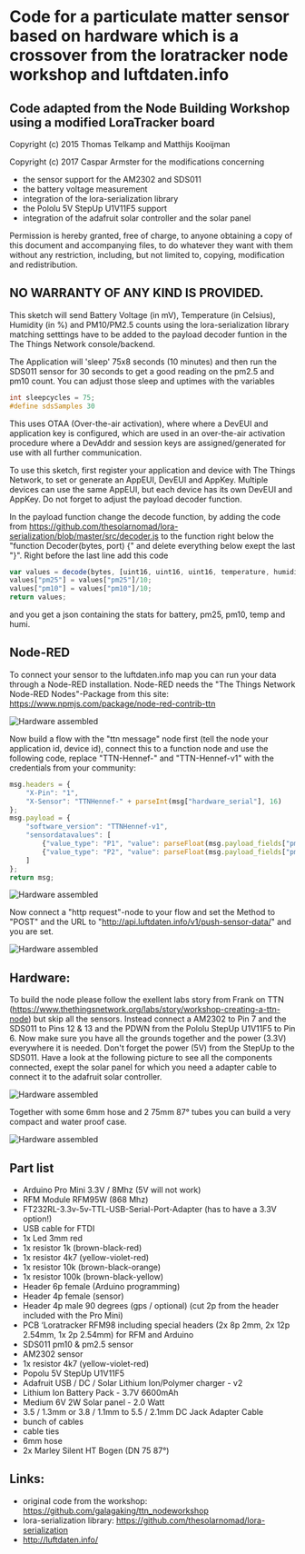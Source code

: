 Code for a particulate matter sensor based on hardware which is a crossover from the loratracker node workshop and luftdaten.info
=================================================================================================================================

Code adapted from the Node Building Workshop using a modified LoraTracker board
-------------------------------------------------------------------------------

Copyright (c) 2015 Thomas Telkamp and Matthijs Kooijman

Copyright (c) 2017 Caspar Armster for the modifications concerning 
- the sensor support for the AM2302 and SDS011
- the battery voltage measurement
- integration of the lora-serialization library
- the Pololu 5V StepUp U1V11F5 support
- integration of the adafruit solar controller and the solar panel
 
Permission is hereby granted, free of charge, to anyone obtaining a copy of this document and accompanying files, to do whatever they want with them without any restriction, including, but not limited to, copying, modification and redistribution.

NO WARRANTY OF ANY KIND IS PROVIDED.
------------------------------------

This sketch will send Battery Voltage (in mV), Temperature (in Celsius), Humidity (in %) and PM10/PM2.5 counts using the lora-serialization library matching setttings have to be added to the payload decoder funtion in the The Things Network console/backend.

The Application will 'sleep' 75x8 seconds (10 minutes) and then run the SDS011 sensor for 30 seconds to get a good reading on the pm2.5 and pm10 count. You can adjust those sleep and uptimes with the variables

```c++
int sleepcycles = 75;
#define sdsSamples 30
```

This uses OTAA (Over-the-air activation), where where a DevEUI and application key is configured, which are used in an over-the-air activation procedure where a DevAddr and session keys are assigned/generated for use with all further communication.

To use this sketch, first register your application and device with The Things Network, to set or generate an AppEUI, DevEUI and AppKey. Multiple devices can use the same AppEUI, but each device has its own DevEUI and AppKey. Do not forget to adjust the payload decoder function.

In the payload function change the decode function, by adding the code from https://github.com/thesolarnomad/lora-serialization/blob/master/src/decoder.js to the function right below the "function Decoder(bytes, port) {" and delete everything below exept the last "}". Right before the last line add this code

```javascript
var values = decode(bytes, [uint16, uint16, uint16, temperature, humidity], ['battery', 'pm25', 'pm10', 'temp', 'humi']);
values["pm25"] = values["pm25"]/10;
values["pm10"] = values["pm10"]/10;
return values;
```

and you get a json containing the stats for battery, pm25, pm10, temp and humi.

Node-RED
--------

To connect your sensor to the luftdaten.info map you can run your data through a Node-RED installation. Node-RED needs the "The Things Network Node-RED Nodes"-Package from this site: https://www.npmjs.com/package/node-red-contrib-ttn

![Hardware assembled](https://raw.githubusercontent.com/Freifunk-Hennef/TTN-Node-particulate_matter/master/images/Node-RED_screenshot001.jpg "Hardware assembled")

Now build a flow with the "ttn message" node first (tell the node your application id, device id), connect this to a function node and use the following code, replace "TTN-Hennef-" and "TTN-Hennef-v1" with the credentials from your community:

```javascript
msg.headers = {
    "X-Pin": "1",
    "X-Sensor": "TTNHennef-" + parseInt(msg["hardware_serial"], 16)
};
msg.payload = {
    "software_version": "TTNHennef-v1",
    "sensordatavalues": [
        {"value_type": "P1", "value": parseFloat(msg.payload_fields["pm10"])},
        {"value_type": "P2", "value": parseFloat(msg.payload_fields["pm25"])}
    ]
};
return msg;
```

![Hardware assembled](https://raw.githubusercontent.com/Freifunk-Hennef/TTN-Node-particulate_matter/master/images/Node-RED_screenshot002.jpg "Hardware assembled")

Now connect a "http request"-node to your flow and set the Method to "POST" and the URL to "http://api.luftdaten.info/v1/push-sensor-data/" and you are set.

![Hardware assembled](https://raw.githubusercontent.com/Freifunk-Hennef/TTN-Node-particulate_matter/master/images/Node-RED_screenshot003.jpg "Hardware assembled")

Hardware:
---------

To build the node please follow the exellent labs story from Frank on TTN (https://www.thethingsnetwork.org/labs/story/workshop-creating-a-ttn-node) but skip all the sensors. Instead connect a AM2302 to Pin 7 and the SDS011 to Pins 12 & 13 and the PDWN from the Pololu StepUp U1V11F5 to Pin 6. Now make sure you have all the grounds together and the power (3.3V) everywhere it is needed. Don't forget the power (5V) from the StepUp to the SDS011. Have a look at the following picture to see all the components connected, exept the solar panel for which you need a adapter cable to connect it to the adafruit solar controller.

![Hardware assembled](https://raw.githubusercontent.com/Freifunk-Hennef/TTN-Node-particulate_matter/master/images/ttn_node_pm001.jpg "Hardware assembled")

Together with some 6mm hose and 2 75mm 87° tubes you can build a very compact and water proof case.

![Hardware assembled](https://raw.githubusercontent.com/Freifunk-Hennef/TTN-Node-particulate_matter/master/images/ttn_node_pm002.jpg "Hardware assembled")

Part list
---------

- Arduino Pro Mini 3.3V / 8Mhz (5V will not work)
- RFM Module RFM95W (868 Mhz)
- FT232RL-3.3v-5v-TTL-USB-Serial-Port-Adapter (has to have a 3.3V option!)
- USB cable for FTDI
- 1x Led 3mm red
- 1x resistor 1k (brown-black-red)
- 1x resistor 4k7 (yellow-violet-red)
- 1x resistor 10k (brown-black-orange)
- 1x resistor 100k (brown-black-yellow)
- Header 6p female (Arduino programming)
- Header 4p female (sensor)
- Header 4p male 90 degrees (gps / optional) (cut 2p from the header included with the Pro Mini)
- PCB ‘Loratracker RFM98 including special headers (2x 8p 2mm, 2x 12p 2.54mm, 1x 2p 2.54mm) for RFM and Arduino
- SDS011 pm10 & pm2.5 sensor
- AM2302 sensor
- 1x resistor 4k7 (yellow-violet-red)
- Popolu 5V StepUp U1V11F5
- Adafruit USB / DC / Solar Lithium Ion/Polymer charger - v2
- Lithium Ion Battery Pack - 3.7V 6600mAh
- Medium 6V 2W Solar panel - 2.0 Watt
- 3.5 / 1.3mm or 3.8 / 1.1mm to 5.5 / 2.1mm DC Jack Adapter Cable
- bunch of cables
- cable ties
- 6mm hose
- 2x Marley Silent HT Bogen (DN 75 87°)

Links:
------
- original code from the workshop: https://github.com/galagaking/ttn_nodeworkshop
- lora-serialization library: https://github.com/thesolarnomad/lora-serialization
- http://luftdaten.info/